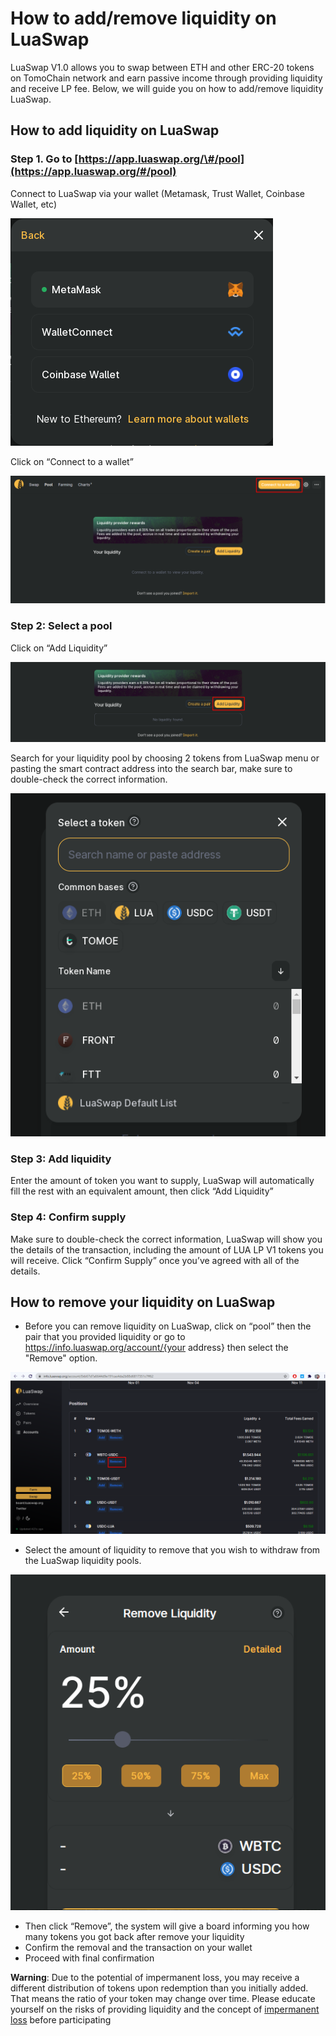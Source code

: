 # How to add/remove liquidity on LuaSwap

LuaSwap V1.0 allows you to swap between ETH and other ERC-20 tokens on TomoChain network and earn passive income through providing liquidity and receive LP fee. Below, we will guide you on how to add/remove liquidity LuaSwap.

## How to add liquidity on LuaSwap

### Step 1. Go to [https://app.luaswap.org/\#/pool](https://app.luaswap.org/#/pool)

Connect to LuaSwap via your wallet \(Metamask, Trust Wallet, Coinbase Wallet, etc\)

![](../../.gitbook/assets/screenshot_3.png)

Click on “Connect to a wallet”

![](../../.gitbook/assets/1.png)

### Step 2: Select a pool

Click on “Add Liquidity”

![](../../.gitbook/assets/screenshot_2.png)

Search for your liquidity pool by choosing 2 tokens from LuaSwap menu or pasting the smart contract address into the search bar, make sure to double-check the correct information. 

![](../../.gitbook/assets/screenshot_5.png)

### Step 3: Add liquidity

Enter the amount of token you want to supply, LuaSwap will automatically fill the rest with an equivalent amount, then click “Add Liquidity”



### Step 4: Confirm supply

Make sure to double-check the correct information, LuaSwap will show you the details of the transaction, including the amount of LUA LP V1 tokens you will receive. Click “Confirm Supply” once you’ve agreed with all of the details.

## **How to remove your liquidity on LuaSwap**

* Before you can remove liquidity on LuaSwap, click on “pool” then the pair that you provided liquidity or go to https://info.luaswap.org/account/{your address} then select the "Remove" option.

![](../../.gitbook/assets/screenshot_2%20%281%29.png)

* Select the amount of liquidity to remove that you wish to withdraw from the LuaSwap liquidity pools. 

![](../../.gitbook/assets/screenshot_3%20%281%29.png)

* Then click “Remove”, the system will give a board informing you how many tokens you got back after remove your liquidity
* Confirm the removal and the transaction on your wallet 
* Proceed with final confirmation

**Warning**: Due to the potential of impermanent loss, you may receive a different distribution of tokens upon redemption than you initially added. That means the ratio of your token may change over time. Please educate yourself on the risks of providing liquidity and the concept of [impermanent loss](https://uniswap.org/docs/v2/advanced-topics/understanding-returns/) before participating

